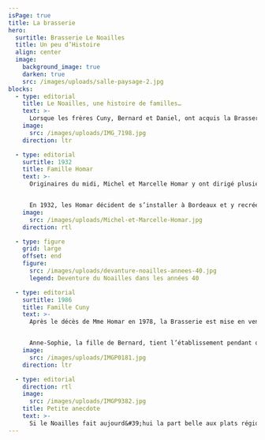 ```yaml
---
isPage: true
title: La brasserie
hero:
  surtitle: Brasserie Le Noailles
  title: Un peu d’Histoire
  align: center
  image:
    background_image: true
    darken: true
    src: /images/uploads/salle-paysage-2.jpg
blocks:
  - type: editorial
    title: Le Noailles, une histoire de familles…
    text: >-
      Lorsque les frères Cuny, Bernard et Daniel, ont acquis la Brasserie Le Noailles en 1986, ils sont conscients qu’ils doivent continuer à porter haut la renommée de cette véritable institution bordelaise, créée en 1932 par le couple Homar.
    image:
      src: /images/uploads/IMG_7198.jpg
    direction: ltr

  - type: editorial
    surtitle: 1932
    title: Famille Homar
    text: >-
      Originaires du midi, Michel et Marcelle Homar y ont dirigé plusieurs restaurants dont un certain « Noailles »…


      En 1932, les Homar décident de s’installer à Bordeaux et y recréent leur « Noailles ». Ils jettent leur dévolu sur une ancienne quincaillerie, sur les Allées de Tourny. C’est le début du Noailles que vous connaissez…
    image:
      src: /images/uploads/Michel-et-Marcelle-Homar.jpg
    direction: rtl

  - type: figure
    grid: large
    offset: end
    figure:
      src: /images/uploads/devanture-noailles-annees-40.jpg
      legend: Deventure du Noailles dans les années 40

  - type: editorial
    surtitle: 1986
    title: Famille Cuny
    text: >-
      Après le décès de Mme Homar en 1978, la Brasserie est mise en vente et plusieurs restaurateurs s’y succèdent -Mr Regnaud puis Mr Hias-, avant que les frères Cuny n’en prennent les rênes en 1986.


      Anne-Sophie, la fille de Bernard, tient l’établissement pendant quelques années avant que Nicolas, le fils de Daniel, ne prenne le relais depuis 2012. À ses côtés, sa sœur Marion navigue entre le bar et la cuisine.
    image:
      src: /images/uploads/IMGP0181.jpg
    direction: ltr

  - type: editorial
    direction: rtl
    image:
      src: /images/uploads/IMGP9382.jpg
    title: Petite anecdote
    text: >-
      Si le Noailles fait aujourd&#39;hui la part belle aux plats régionaux (cèpes, lamproie, grenier médocain et autres confits…), un plat reste immuablement à la carte, en l’honneur de sa fondatrice, la Choucroute de Mme Homar !
---
```

